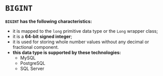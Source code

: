 # `BIGINT`
**`BIGINT` has the following characteristics:**
- it is mapped to the `long` primitive data type or the `Long` wrapper class;
- it is a **64-bit signed integer**;
- it is used for storing whole number values without any decimal or fractional component.
- **this data type is supported by these technologies:**
    - MySQL
    - PostgreSQL
    - SQL Server